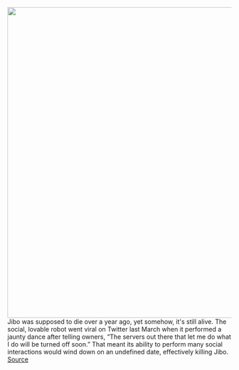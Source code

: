 <img src='https://cdn.vox-cdn.com/thumbor/ZTTSCm-Ow9M3qVX3TJNpAo_VrnI=/0x0:2040x1360/1200x675/filters:focal(857x517:1183x843)/cdn.vox-cdn.com/uploads/chorus_image/image/67098805/akrales_190423_3384_0344.0.jpg' width='700px' /><br/>
Jibo was supposed to die over a year ago, yet somehow, it's still alive. The social, lovable robot went viral on Twitter last March when it performed a jaunty dance after telling owners, “The servers out there that let me do what I do will be turned off soon.” That meant its ability to perform many social interactions would wind down on an undefined date, effectively killing Jibo.
<a href='https://www.theverge.com/2020/7/23/21325644/jibo-social-robot-ntt-disruptionfunding'> Source <a/>